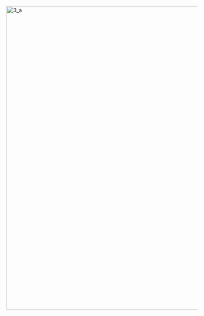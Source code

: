 <a href="https://github.com/AlmeidaAlin3/MachineLearning/blob/master/ProblemSet2/Exercise5/img/3a.png"><img src="https://github.com/AlmeidaAlin3/MachineLearning/blob/master/ProblemSet2/Exercise3/img/3a.png" title="3_a" alt="3_a" width="800"></a>

